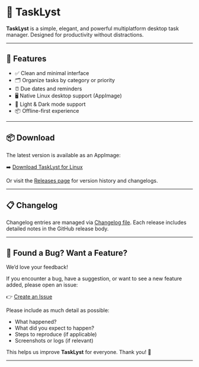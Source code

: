 # 📝 TaskLyst

**TaskLyst** is a simple, elegant, and powerful multiplatform desktop task manager. Designed for productivity without distractions.

---
## 🚀 Features

- ✅ Clean and minimal interface
- 🗂️ Organize tasks by category or priority
- ⏰ Due dates and reminders
- 🖥️ Native Linux desktop support (AppImage)
- 🌙 Light & Dark mode support
- 📦 Offline-first experience

---

## 📦 Download

The latest version is available as an AppImage:

➡️ [Download TaskLyst for Linux](https://tasklyst.app/downloads/linux/TaskLyst-x86_64.AppImage)

Or visit the [Releases page](https://github.com/Task-Lyst/TaskList/releases) for version history and changelogs.

---
## 📋 Changelog

Changelog entries are managed via [Changelog file](https://github.com/Task-Lyst/TaskList/releases/latest/changelog.json).
Each release includes detailed notes in the GitHub release body.

---

## 🐞 Found a Bug? Want a Feature?

We’d love your feedback!

If you encounter a bug, have a suggestion, or want to see a new feature added, please open an issue:

👉 [Create an Issue](https://github.com/Task-Lyst/TaskList/issues/new)

Please include as much detail as possible:

- What happened?
- What did you expect to happen?
- Steps to reproduce (if applicable)
- Screenshots or logs (if relevant)

This helps us improve **TaskLyst** for everyone. Thank you! 💙

---
